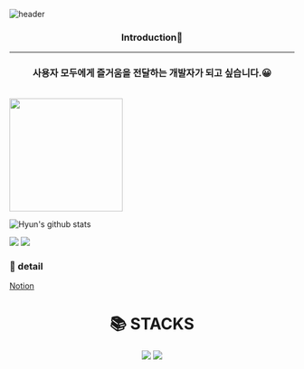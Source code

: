 ![header](https://capsule-render.vercel.app/api?type=waving&color=#ADD8E6&text=Welcome%20to%20Junho's%20GitHub%20👋&animation=twinkling&fontSize=35&fontAlignY=40&fontAlign=65&height=250)

<h3 align="center">Introduction👏</h3>
<hr>

<h3 align="center">사용자 모두에게 즐거움을 전달하는 개발자가 되고 싶습니다.😀</h3>

<br>

<img src="https://github-readme-stats.vercel.app/api/top-langs/?username=hyunv&layout=compact" height="200"/>

![Hyun's github stats](https://github-readme-stats.vercel.app/api?username=hyunv&show_icons=true&theme=vue)

<img  src="http://mazassumnida.wtf/api/v2/generate_badge?boj=hyunv">
<img  src="http://mazandi.herokuapp.com/api?handle=hyunv">

### 🌟 detail

[Notion ](https://www.notion.so/045a28c19de647e1a3534bc0e8ce5be7)

<div align=center><h1>📚 STACKS</h1></div>
<div align=center> 
  <img src="https://img.shields.io/badge/java-007396?style=for-the-badge&logo=java&logoColor=white"> 
  <img src="https://img.shields.io/badge/python-3776AB?style=for-the-badge&logo=python&logoColor=white"> 
  <br>
  
 <!--  <img src="https://img.shields.io/badge/html5-E34F26?style=for-the-badge&logo=html5&logoColor=orange"> -->
  <!-- <img src="https://img.shields.io/badge/javascript-F7DF1E?style=for-the-badge&logo=javascript&logoColor=black"> -->
  <br>
  
  <!-- <img src="https://img.shields.io/badge/oracle-F80000?style=for-the-badge&logo=oracle&logoColor=white"> -->
  <!-- <img src="https://img.shields.io/badge/mysql-4479A1?style=for-the-badge&logo=mysql&logoColor=white"> -->
  <br>
  
  <!-- <img src="https://img.shields.io/badge/spring-6DB33F?style=for-the-badge&logo=spring&logoColor=white"> -->
  <br>

  <!--  <img src="https://img.shields.io/badge/linux-FCC624?style=for-the-badge&logo=linux&logoColor=black"> -->
<!--   <img src="https://img.shields.io/badge/apache tomcat-F8DC75?style=for-the-badge&logo=apachetomcat&logoColor=white"> -->
  <br>
  
 <!--  <img src="https://img.shields.io/badge/github-181717?style=for-the-badge&logo=github&logoColor=white"> -->
<!--   <img src="https://img.shields.io/badge/git-F05032?style=for-the-badge&logo=git&logoColor=white"> -->
  <br>
</div>
